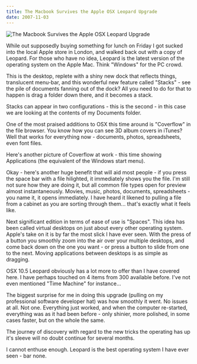 ```yaml
---
title: The Macbook Survives the Apple OSX Leopard Upgrade
date: 2007-11-03
---
```


![The Macbook Survives the Apple OSX Leopard Upgrade](https://source.unsplash.com/gp8BLyaTaA0/1600x900)

While out supposedly buying something for lunch on Friday I got sucked into the local Apple store in London, and walked back out with a copy of Leopard. For those who have no idea, Leopard is the latest version of the operating system on the Apple Mac. Think "Windows" for the PC crowd.

This is the desktop, replete with a shiny new dock that reflects things, translucent menu-bar, and this wonderful new feature called "Stacks" - see the pile of documents fanning out of the dock? All you need to do for that to happen is drag a folder down there, and it becomes a stack.

Stacks can appear in two configurations - this is the second - in this case we are looking at the contents of my Documents folder.

One of the most praised additions to OSX this time around is "Coverflow" in the file browser. You know how you can see 3D album covers in iTunes? Well that works for everything now - documents, photos, spreadsheets, even font files.

Here's another picture of Coverflow at work - this time showing Applications (the equivalent of the Windows start menu).

Okay - here's another huge benefit that will aid most people - if you press the space bar with a file hilighted, it immediately shows you the file. I'm still not sure how they are doing it, but all common file types open for preview almost instantaneously. Movies, music, photos, documents, spreadsheets - you name it, it opens immediately. I have heard it likened to pulling a file from a cabinet as you are sorting through them... that's exactly what it feels like.

Next significant edition in terms of ease of use is "Spaces". This idea has been called virtual desktops on just about every other operating system. Apple's take on it is by far the most slick I have ever seen. With the press of a button you smoothly zoom into the air over your multiple desktops, and come back down on the one you want - or press a button to slide from one to the next. Moving applications between desktops is as simple as dragging.

OSX 10.5 Leopard obviously has a lot more to offer than I have covered here. I have perhaps touched on 4 items from 300 available before. I've not even mentioned "Time Machine" for instance...

The biggest surprise for me in doing this upgrade (pulling on my professional software developer hat) was how smoothly it went. No issues at all. Not one. Everything just worked, and when the computer re-started, everything was as it had been before - only shinier, more polished, in some cases faster, but on the whole the same.

The journey of discovery with regard to the new tricks the operating has up it's sleeve will no doubt continue for several months.

I cannot enthuse enough. Leopard is the best operating system I have ever seen - bar none.